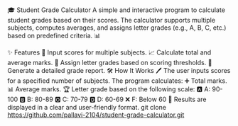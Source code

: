 🎓 Student Grade Calculator
A simple and interactive program to calculate student grades based on their scores. The calculator supports multiple subjects, computes averages, and assigns letter grades (e.g., A, B, C, etc.) based on predefined criteria. 📊

✨ Features
🔢 Input scores for multiple subjects.
📈 Calculate total and average marks.
🏅 Assign letter grades based on scoring thresholds.
📄 Generate a detailed grade report.
🛠️ How It Works
🖊️ The user inputs scores for a specified number of subjects.
The program calculates:
➕ Total marks.
📊 Average marks.
🏆 Letter grade based on the following scale:
🅰️ A: 90-100
🅱️ B: 80-89
🅾️ C: 70-79
🅳️ D: 60-69
❌ F: Below 60
🎉 Results are displayed in a clear and user-friendly format.
git clone https://github.com/pallavi-2104/student-grade-calculator.git

